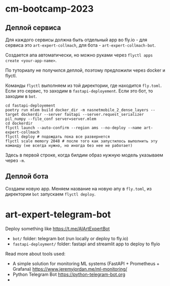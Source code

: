 # cm-bootcamp-2023

## Деплой сервиса

Для каждого сервисы должна быть отдельный app во fly.io - для сервиса это `art-expert-collmach`, для бота - `art-expert-collmach-bot`.

Создается апа автоматически, но можно руками через `flyctl apps create <your-app-name>`.

По туториалу не получился деплой, поэтому предложили через docker и flyctl.

Команды `flyctl` выполняем из той директории, где находится `fly.toml`. Если это сервис, то заходим в `fastapi-deployement`. Если это бот, то заходим в `bot`.

```
cd fastapi-deployement
poetry run mlem build docker_dir -m nasnetmobile_2_dense_layers --target dockerdir --server fastapi --server.request_serializer pil_numpy --file_conf server=server.mlem
cd dockerdir
flyctl launch --auto-confirm --region ams --no-deploy --name art-expert-collmach
flyctl deploy # подождать пока все развернется
flyctl scale memory 2048 # после того как запустилось выполнить эту команду (не всегда нужно, но иногда без нее не работает)
```

Здесь в первой строке, когда билдим образ нужную модель указываем через `-m`.

## Деплой бота

Создаем новую app. Меняем название на новую апу в `fly.toml`, из директории `bot` запускаем `flyctl deploy`.

# art-expert-telegram-bot

Deploy something like https://t.me/AIArtExpertBot

- `bot/` folder: telegram bot (run locally or deploy to fly.io)
- `fastapi-deployment/` folder: fastapi and streamlit app to deploy to flyio

Read more about tools used:
- A simple solution for monitoring ML systems (FastAPI + Prometheus + Grafana) https://www.jeremyjordan.me/ml-monitoring/
- Python Telegram Bot https://python-telegram-bot.org
- 